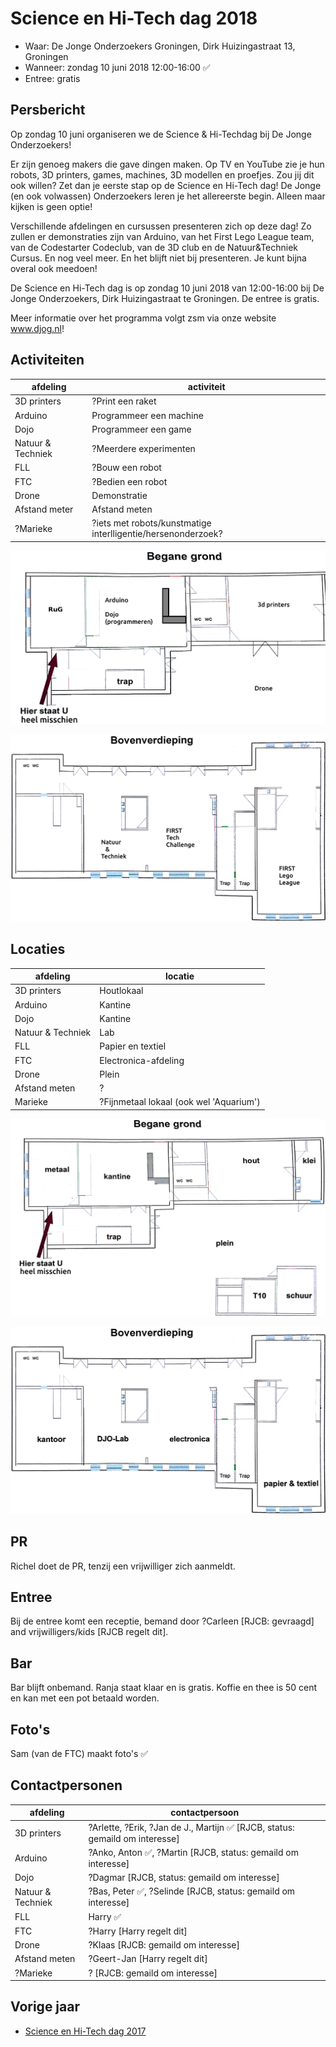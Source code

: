 # Science en Hi-Tech dag 2018

 * Waar: De Jonge Onderzoekers Groningen, Dirk Huizingastraat 13, Groningen
 * Wanneer: zondag 10 juni 2018 12:00-16:00 :white_check_mark:
 * Entree: gratis

## Persbericht

Op zondag 10 juni organiseren we de Science & Hi-Techdag bij De Jonge Onderzoekers!

Er zijn genoeg makers die gave dingen maken. Op TV en YouTube zie je hun robots, 3D printers, games, machines, 3D modellen en proefjes. Zou jij dit ook willen? Zet dan je eerste stap op de Science en Hi-Tech dag! De Jonge (en ook volwassen) Onderzoekers leren je het allereerste begin. Alleen maar kijken is geen optie!

Verschillende afdelingen en cursussen presenteren zich op deze dag! Zo zullen er demonstraties zijn van Arduino, van het First Lego League team, van de Codestarter Codeclub, van de 3D club en de Natuur&Techniek Cursus. En nog veel meer. En het blijft niet bij presenteren. Je kunt bijna overal ook meedoen! 

De Science en Hi-Tech dag is op zondag 10 juni 2018 van 12:00-16:00 bij De Jonge Onderzoekers, Dirk Huizingastraat te Groningen. De entree is gratis.

Meer informatie over het programma volgt zsm via onze website www.djog.nl!

## Activiteiten

afdeling|activiteit
---|---
3D printers|?Print een raket
Arduino|Programmeer een machine
Dojo|Programmeer een game
Natuur & Techniek|?Meerdere experimenten
FLL|?Bouw een robot
FTC|?Bedien een robot
Drone|Demonstratie
Afstand meter|Afstand meten
?Marieke|?iets met robots/kunstmatige interlligentie/hersenonderzoek?

![Activiteiten begane grond](begane_grond_activiteiten.png)

![Activiteiten boven](boven_activiteiten.png)

## Locaties

afdeling|locatie
---|---
3D printers|Houtlokaal
Arduino|Kantine
Dojo|Kantine
Natuur & Techniek|Lab
FLL|Papier en textiel
FTC|Electronica-afdeling
Drone|Plein
Afstand meten|?
Marieke|?Fijnmetaal lokaal (ook wel 'Aquarium')

![Activiteiten begane grond](begane_grond.png)

![Activiteiten boven](boven.png)

## PR

Richel doet de PR, tenzij een vrijwilliger zich aanmeldt.

## Entree

Bij de entree komt een receptie, bemand door ?Carleen [RJCB: gevraagd] and vrijwilligers/kids [RJCB regelt dit].

## Bar

Bar blijft onbemand.
Ranja staat klaar en is gratis.
Koffie en thee is 50 cent en kan met een pot betaald worden.

## Foto's

Sam (van de FTC) maakt foto's :white_check_mark:

## Contactpersonen

afdeling|contactpersoon
---|---
3D printers|?Arlette, ?Erik, ?Jan de J., Martijn :white_check_mark: [RJCB, status: gemaild om interesse]
Arduino|?Anko, Anton :white_check_mark:, ?Martin [RJCB, status: gemaild om interesse]
Dojo|?Dagmar [RJCB, status: gemaild om interesse]
Natuur & Techniek|?Bas, Peter :white_check_mark:, ?Selinde  [RJCB, status: gemaild om interesse]
FLL|Harry :white_check_mark:
FTC|?Harry [Harry regelt dit]
Drone|?Klaas [RJCB: gemaild om interesse]
Afstand meten|?Geert-Jan [Harry regelt dit]
?Marieke|? [RJCB: gemaild om interesse]

## Vorige jaar

 * [Science en Hi-Tech dag 2017](https://github.com/richelbilderbeek/science_en_hi-tech_dag_2017)
